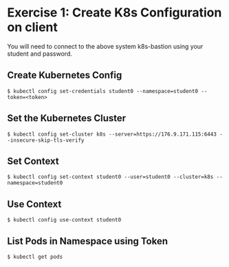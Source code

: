 # Exercise 1: Create K8s Configuration on client
You will need to connect to the above system k8s-bastion using your student and password.

## Create Kubernetes Config
```
$ kubectl config set-credentials student0 --namespace=student0 --token=<token>
```

## Set the Kubernetes Cluster
```
$ kubectl config set-cluster k8s --server=https://176.9.171.115:6443 --insecure-skip-tls-verify
```

## Set Context
```
$ kubectl config set-context student0 --user=student0 --cluster=k8s --namespace=student0
```

## Use Context
```
$ kubectl config use-context student0
```

## List Pods in Namespace using Token
```
$ kubectl get pods
```

